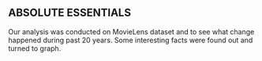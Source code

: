 

## ABSOLUTE ESSENTIALS

Our analysis was conducted on MovieLens dataset and to see what change happened during past 20 years. Some interesting facts were found out and turned to graph.